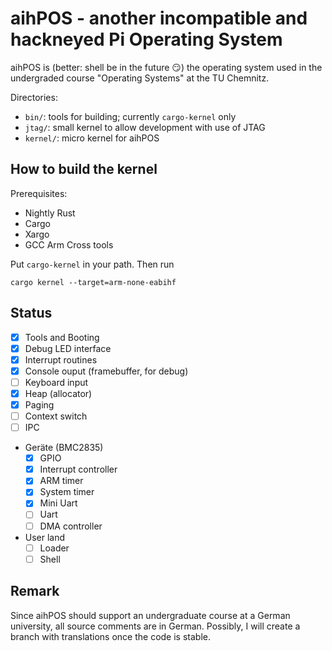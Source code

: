 # aihPOS - another incompatible and hackneyed Pi Operating System

aihPOS is (better: shell be in the future :smirk:) the operating system used in the undergraded course "Operating Systems" at the TU Chemnitz.

Directories:
- `bin/`: tools for building; currently `cargo-kernel` only
- `jtag/`: small kernel to allow development with use of JTAG
- `kernel/`: micro kernel for aihPOS

## How to build the kernel ##
Prerequisites: 
- Nightly Rust
- Cargo
- Xargo
- GCC Arm Cross tools

Put `cargo-kernel` in your path. Then run
```
cargo kernel --target=arm-none-eabihf 
```

## Status
- [x] Tools and Booting
- [x] Debug LED interface
- [x] Interrupt routines
- [x] Console ouput (framebuffer, for debug)
- [ ] Keyboard input
- [x] Heap (allocator)
- [x] Paging
- [ ] Context switch
- [ ] IPC
- Geräte (BMC2835)
  - [x] GPIO
  - [x] Interrupt controller
  - [x] ARM timer
  - [x] System timer
  - [x] Mini Uart
  - [ ] Uart
  - [ ] DMA controller
- User land
  - [ ] Loader
  - [ ] Shell

## Remark
Since aihPOS should support an undergraduate course at a German university, all
source comments are in German. Possibly, I will create a branch with translations
once the code is stable.

